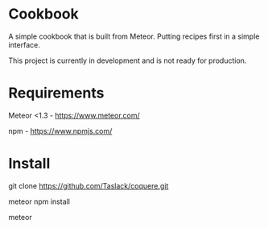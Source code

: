 # Cookbook

A simple cookbook that is built from Meteor.  Putting recipes first in a simple interface.

This project is currently in development and is not ready for production.

# Requirements

Meteor <1.3 - https://www.meteor.com/

npm - https://www.npmjs.com/


# Install
git clone https://github.com/Taslack/coquere.git

meteor npm install

meteor
